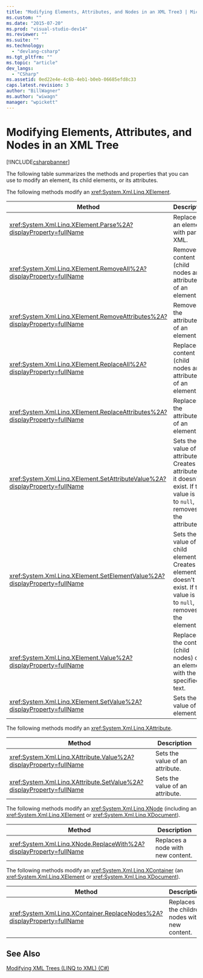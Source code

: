 ```yaml
---
title: "Modifying Elements, Attributes, and Nodes in an XML Tree3 | Microsoft Docs"
ms.custom: ""
ms.date: "2015-07-20"
ms.prod: "visual-studio-dev14"
ms.reviewer: ""
ms.suite: ""
ms.technology: 
  - "devlang-csharp"
ms.tgt_pltfrm: ""
ms.topic: "article"
dev_langs: 
  - "CSharp"
ms.assetid: 0ed22e4e-4c6b-4eb1-b0eb-06685efd8c33
caps.latest.revision: 3
author: "BillWagner"
ms.author: "wiwagn"
manager: "wpickett"
---
```

# Modifying Elements, Attributes, and Nodes in an XML Tree
[!INCLUDE[csharpbanner](../../../../includes/csharpbanner.md)]

The following table summarizes the methods and properties that you can use to modify an element, its child elements, or its attributes.  
  
 The following methods modify an <xref:System.Xml.Linq.XElement>.  
  
|Method|Description|  
|------------|-----------------|  
|<xref:System.Xml.Linq.XElement.Parse%2A?displayProperty=fullName>|Replaces an element with parsed XML.|  
|<xref:System.Xml.Linq.XElement.RemoveAll%2A?displayProperty=fullName>|Removes all content (child nodes and attributes) of an element.|  
|<xref:System.Xml.Linq.XElement.RemoveAttributes%2A?displayProperty=fullName>|Removes the attributes of an element.|  
|<xref:System.Xml.Linq.XElement.ReplaceAll%2A?displayProperty=fullName>|Replaces all content (child nodes and attributes) of an element.|  
|<xref:System.Xml.Linq.XElement.ReplaceAttributes%2A?displayProperty=fullName>|Replaces the attributes of an element.|  
|<xref:System.Xml.Linq.XElement.SetAttributeValue%2A?displayProperty=fullName>|Sets the value of an attribute. Creates the attribute if it doesn't exist. If the value is set to `null`, removes the attribute.|  
|<xref:System.Xml.Linq.XElement.SetElementValue%2A?displayProperty=fullName>|Sets the value of a child element. Creates the element if it doesn't exist. If the value is set to `null`, removes the element.|  
|<xref:System.Xml.Linq.XElement.Value%2A?displayProperty=fullName>|Replaces the content (child nodes) of an element with the specified text.|  
|<xref:System.Xml.Linq.XElement.SetValue%2A?displayProperty=fullName>|Sets the value of an element.|  
  
 The following methods modify an <xref:System.Xml.Linq.XAttribute>.  
  
|Method|Description|  
|------------|-----------------|  
|<xref:System.Xml.Linq.XAttribute.Value%2A?displayProperty=fullName>|Sets the value of an attribute.|  
|<xref:System.Xml.Linq.XAttribute.SetValue%2A?displayProperty=fullName>|Sets the value of an attribute.|  
  
 The following methods modify an <xref:System.Xml.Linq.XNode> (including an <xref:System.Xml.Linq.XElement> or <xref:System.Xml.Linq.XDocument>).  
  
|Method|Description|  
|------------|-----------------|  
|<xref:System.Xml.Linq.XNode.ReplaceWith%2A?displayProperty=fullName>|Replaces a node with new content.|  
  
 The following methods modify an <xref:System.Xml.Linq.XContainer> (an <xref:System.Xml.Linq.XElement> or <xref:System.Xml.Linq.XDocument>).  
  
|Method|Description|  
|------------|-----------------|  
|<xref:System.Xml.Linq.XContainer.ReplaceNodes%2A?displayProperty=fullName>|Replaces the children nodes with new content.|  
  
## See Also  
 [Modifying XML Trees (LINQ to XML) (C#)](../../../../csharp/programming-guide/concepts/linq/modifying-xml-trees-linq-to-xml.md)
